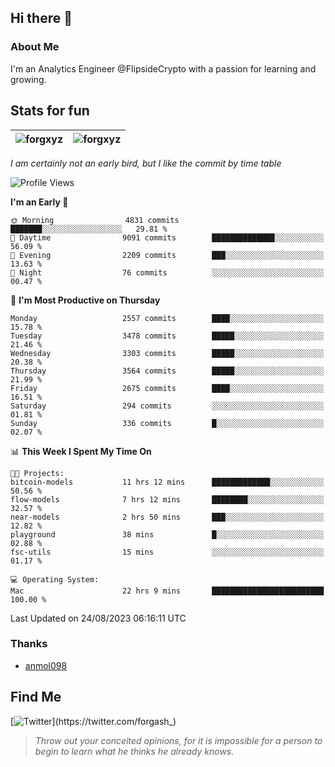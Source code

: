 ## Hi there 👋

### About Me

I'm an Analytics Engineer @FlipsideCrypto with a passion for learning and growing.
  
## Stats for fun

| <img align="center" src="https://github-readme-streak-stats.herokuapp.com/?user=forgxyz&theme=tokyonight" alt="forgxyz" /> | <img align="center" src="https://github-readme-stats.vercel.app/api?username=forgxyz&theme=tokyonight&show_icons=true" alt="forgxyz" /> |
| ------------- |------------- |

*I am certainly not an early bird, but I like the commit by time table*  

<!--START_SECTION:waka-->
![Profile Views](http://img.shields.io/badge/Profile%20Views-0-blue)

**I'm an Early 🐤** 

```text
🌞 Morning                4831 commits        ███████░░░░░░░░░░░░░░░░░░   29.81 % 
🌆 Daytime                9091 commits        ██████████████░░░░░░░░░░░   56.09 % 
🌃 Evening                2209 commits        ███░░░░░░░░░░░░░░░░░░░░░░   13.63 % 
🌙 Night                  76 commits          ░░░░░░░░░░░░░░░░░░░░░░░░░   00.47 % 
```
📅 **I'm Most Productive on Thursday** 

```text
Monday                   2557 commits        ████░░░░░░░░░░░░░░░░░░░░░   15.78 % 
Tuesday                  3478 commits        █████░░░░░░░░░░░░░░░░░░░░   21.46 % 
Wednesday                3303 commits        █████░░░░░░░░░░░░░░░░░░░░   20.38 % 
Thursday                 3564 commits        █████░░░░░░░░░░░░░░░░░░░░   21.99 % 
Friday                   2675 commits        ████░░░░░░░░░░░░░░░░░░░░░   16.51 % 
Saturday                 294 commits         ░░░░░░░░░░░░░░░░░░░░░░░░░   01.81 % 
Sunday                   336 commits         █░░░░░░░░░░░░░░░░░░░░░░░░   02.07 % 
```


📊 **This Week I Spent My Time On** 

```text
🐱‍💻 Projects: 
bitcoin-models           11 hrs 12 mins      █████████████░░░░░░░░░░░░   50.56 % 
flow-models              7 hrs 12 mins       ████████░░░░░░░░░░░░░░░░░   32.57 % 
near-models              2 hrs 50 mins       ███░░░░░░░░░░░░░░░░░░░░░░   12.82 % 
playground               38 mins             █░░░░░░░░░░░░░░░░░░░░░░░░   02.88 % 
fsc-utils                15 mins             ░░░░░░░░░░░░░░░░░░░░░░░░░   01.17 % 

💻 Operating System: 
Mac                      22 hrs 9 mins       █████████████████████████   100.00 % 
```


 Last Updated on 24/08/2023 06:16:11 UTC
<!--END_SECTION:waka-->

### Thanks
 - [anmol098](https://github.com/anmol098/waka-readme-stats/)
  
## Find Me
[![Twitter](https://img.shields.io/twitter/url/https/twitter.com/forgash_.svg?style=social&label=Follow%20%40forgash_)](https://twitter.com/forgash_)


> *Throw out your conceited opinions, for it is impossible for a person to begin to learn what he thinks he already knows.* 
